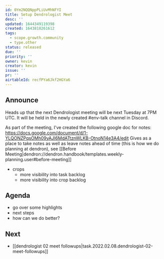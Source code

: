```yaml
---
id: 0Ym2NQQNppPLiUvMhNFYI
title: Setup Dendrologist Meet
desc: ''
updated: 1644349119398
created: 1643818261612
tags:
  - scope.growth.community
  - type.other
status: released
due: ''
priority: ''
owner: kevin
creator: kevin
issue: ''
pr: ''
airtableId: recfPYa6Jkf2HGYa6
---
```



## Announce
Heads up that the next Dendrologist meeting will be next Tuesday at 7PM UTC. 
It will be held in the newly created #env-talk channel in Discord.

As part of the meeting, I've created the following google doc for notes: https://docs.google.com/document/d/1-YLQONZPqsOMh09yAJI6MdATtznWLKB-OtnoN14e3A4/edit
Gives as a place to take notes as well as leave notes ahead of time (this is how we do planning at dendron), see [[Before Meeting|dendron://dendron.handbook/templates.weekly-planning.user#before-meeting]]


- crops
  - more visibility into task backlog
  - more visibility into crop backlog

## Agenda
- go over some highlights
- next steps
- how can we do better?

## Next
- [[dendrologist 02 meet followups|task.2022.02.08.dendrologist-02-meet-followups]]
